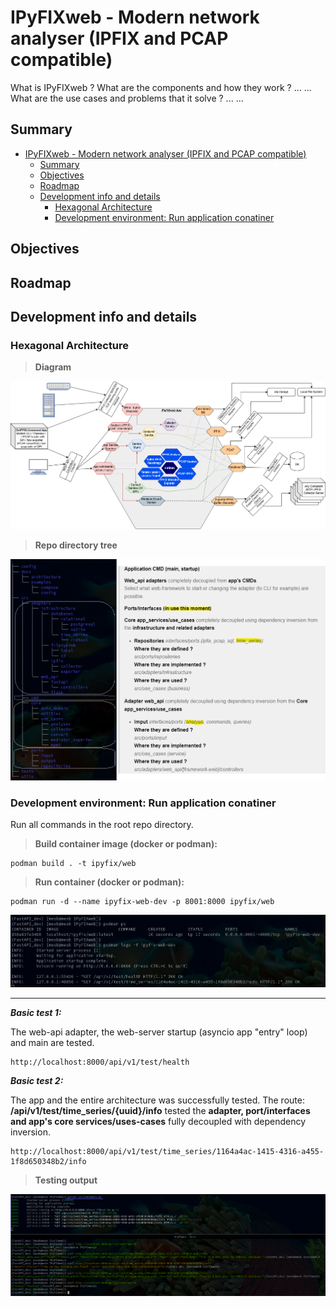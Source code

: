 # IPyFIXweb - Modern network analyser (IPFIX and PCAP compatible)

What is IPyFIXweb ? What are the components and how they work ?
...
...
What are the use cases and problems that it solve ?
...
...

## Summary

- [IPyFIXweb - Modern network analyser (IPFIX and PCAP compatible)](#ipyfixweb---modern-network-analyser-ipfix-and-pcap-compatible)
  - [Summary](#summary)
  - [Objectives](#objectives)
  - [Roadmap](#roadmap)
  - [Development info and details](#development-info-and-details)
    - [Hexagonal Architecture](#hexagonal-architecture)
    - [Development environment: Run application conatiner](#development-environment-run-application-conatiner)

## Objectives

## Roadmap

## Development info and details

### Hexagonal Architecture

>**Diagram**

![architecture_hexagonal](/docs/architecture/hexagonal_architecture.png)

>**Repo directory tree**

![dir_tree](/docs/architecture/final_hexagonal_marked._dir_tree.png)

### Development environment: Run application conatiner

Run all commands in the root repo directory.

>**Build container image (docker or podman):**

    podman build . -t ipyfix/web

>**Run container (docker or podman):**

    podman run -d --name ipyfix-web-dev -p 8001:8000 ipyfix/web

![container](/docs/architecture/container.png)
___
***Basic test 1:***

The web-api adapter, the web-server startup (asyncio app "entry" loop) and main are tested.

    http://localhost:8000/api/v1/test/health

***Basic test 2:***

The app and the entire architecture was successfully tested. The route: **/api/v1/test/time_series/{uuid}/info** tested the **adapter, port/interfaces and app's core services/uses-cases** fully decoupled with dependency inversion.

    http://localhost:8000/api/v1/test/time_series/1164a4ac-1415-4316-a455-1f8d650348b2/info

>**Testing output**

![Testing](/docs/examples/starting_tests.png)
